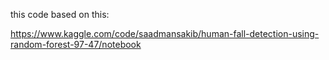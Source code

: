 this code based on this:

https://www.kaggle.com/code/saadmansakib/human-fall-detection-using-random-forest-97-47/notebook